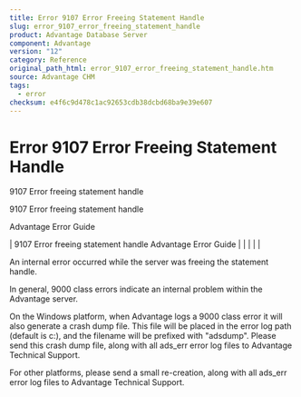 ```yaml
---
title: Error 9107 Error Freeing Statement Handle
slug: error_9107_error_freeing_statement_handle
product: Advantage Database Server
component: Advantage
version: "12"
category: Reference
original_path_html: error_9107_error_freeing_statement_handle.htm
source: Advantage CHM
tags:
  - error
checksum: e4f6c9d478c1ac92653cdb38dcbd68ba9e39e607
---
```


# Error 9107 Error Freeing Statement Handle

9107 Error freeing statement handle

9107 Error freeing statement handle

Advantage Error Guide

| 9107 Error freeing statement handle  Advantage Error Guide |  |  |  |  |

An internal error occurred while the server was freeing the statement handle.

In general, 9000 class errors indicate an internal problem within the Advantage server.

On the Windows platform, when Advantage logs a 9000 class error it will also generate a crash dump file. This file will be placed in the error log path (default is c:\), and the filename will be prefixed with "adsdump". Please send this crash dump file, along with all ads\_err error log files to Advantage Technical Support.

For other platforms, please send a small re-creation, along with all ads\_err error log files to Advantage Technical Support.
